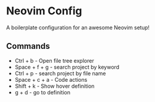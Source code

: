 # Neovim Config

A boilerplate configuration for an awesome Neovim setup!

## Commands

- Ctrl + b - Open file tree explorer
- Space + f + g - search project by keyword
- Ctrl + p - search project by file name
- Space + c + a - Code actions
- Shift + k - Show hover definition
- g + d - go to definition

